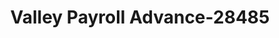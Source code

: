---
f_zip-code: 43906
f_state-code: OH
title: Valley Payroll Advance-28485
f_phone: 740-671-9020
f_city-only: Bellaire
f_address: 319 Crescent Street Bellaire
f_location-unique-id: '28485'
slug: valley-payroll-advance-28485
updated-on: '2024-05-30T13:46:58.046Z'
created-on: '2024-05-30T13:36:59.803Z'
published-on: '2024-05-30T13:54:32.469Z'
f_city-state: cms/city/bellaire-oh.md
f_company: cms/company/valley-payroll-advance.md
f_state: cms/state/ohio.md
layout: '[payday-loan].html'
tags: payday-loan
---
